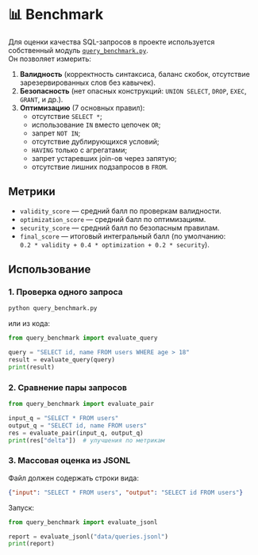 # 📊 Benchmark

Для оценки качества SQL-запросов в проекте используется собственный модуль [`query_benchmark.py`](./query_benchmark.py).  
Он позволяет измерить:

1. **Валидность** (корректность синтаксиса, баланс скобок, отсутствие зарезервированных слов без кавычек).  
2. **Безопасность** (нет опасных конструкций: `UNION SELECT`, `DROP`, `EXEC`, `GRANT`, и др.).  
3. **Оптимизацию** (7 основных правил):
   - отсутствие `SELECT *`;  
   - использование `IN` вместо цепочек `OR`;  
   - запрет `NOT IN`;  
   - отсутствие дублирующихся условий;  
   - `HAVING` только с агрегатами;  
   - запрет устаревших join-ов через запятую;  
   - отсутствие лишних подзапросов в `FROM`.  

## Метрики

- `validity_score` — средний балл по проверкам валидности.  
- `optimization_score` — средний балл по оптимизациям.  
- `security_score` — средний балл по безопасным правилам.  
- `final_score` — итоговый интегральный балл (по умолчанию:  
  `0.2 * validity + 0.4 * optimization + 0.2 * security`).  

## Использование

### 1. Проверка одного запроса
```bash
python query_benchmark.py
```
или из кода:
```python
from query_benchmark import evaluate_query

query = "SELECT id, name FROM users WHERE age > 18"
result = evaluate_query(query)
print(result)
```

### 2. Сравнение пары запросов
```python
from query_benchmark import evaluate_pair

input_q = "SELECT * FROM users"
output_q = "SELECT id, name FROM users"
res = evaluate_pair(input_q, output_q)
print(res["delta"])  # улучшения по метрикам
```

### 3. Массовая оценка из JSONL
Файл должен содержать строки вида:
```json
{"input": "SELECT * FROM users", "output": "SELECT id FROM users"}
```

Запуск:
```python
from query_benchmark import evaluate_jsonl

report = evaluate_jsonl("data/queries.jsonl")
print(report)
```
